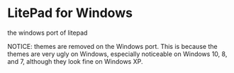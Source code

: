 # LitePad for Windows
the windows port of litepad

NOTICE: themes are removed on the Windows port. This is because the themes are very ugly on Windows, especially noticeable on Windows 10, 8, and 7, although they look fine on Windows XP.